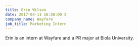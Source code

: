 ```yaml
---
title: Erin Wilson
date: 2017-04-11 16:50:00 Z
company_name: Wayfare
job_title: Marketing Intern
---
```


Erin is an intern at Wayfare and a PR major at Biola University. 